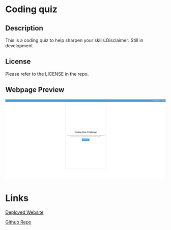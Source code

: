 # Coding quiz

## Description

This is a coding quiz to help sharpen your skills.Disclaimer: Still in development

## License

Please refer to the LICENSE in the repo.

## Webpage Preview

![webpage preview](assets/images/Screenshot%202023-09-04%20182238.png)

# Links

[Deployed Website](https://connorg45.github.io/code-quiz/)

[Github Repo](https://github.com/connorg45/code-quiz)